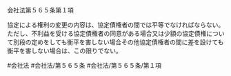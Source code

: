 会社法第５６５条第１項

協定による権利の変更の内容は、協定債権者の間では平等でなければならない。ただし、不利益を受ける協定債権者の同意がある場合又は少額の協定債権について別段の定めをしても衡平を害しない場合その他協定債権者の間に差を設けても衡平を害しない場合は、この限りでない。

#会社法
#会社法/第５６５条
#会社法/第５６５条/第１項
